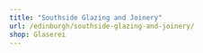 ```yaml
---
title: "Southside Glazing and Joinery"
url: /edinburgh/southside-glazing-and-joinery/
shop: Glaserei
---
```

